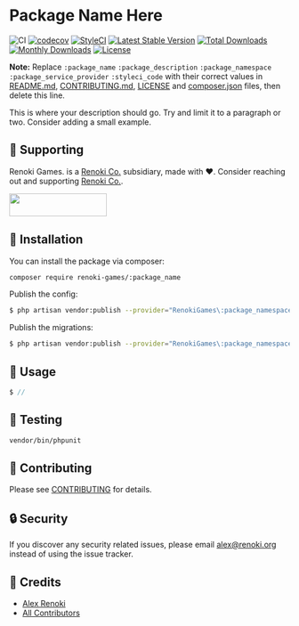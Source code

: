 Package Name Here
===================================

![CI](https://github.com/renoki-games/:package_name/workflows/CI/badge.svg?branch=master)
[![codecov](https://codecov.io/gh/renoki-games/:package_name/branch/master/graph/badge.svg)](https://codecov.io/gh/renoki-games/:package_name/branch/master)
[![StyleCI](https://github.styleci.io/repos/:styleci_code/shield?branch=master)](https://github.styleci.io/repos/:styleci_code)
[![Latest Stable Version](https://poser.pugx.org/renoki-games/:package_name/v/stable)](https://packagist.org/packages/renoki-games/:package_name)
[![Total Downloads](https://poser.pugx.org/renoki-games/:package_name/downloads)](https://packagist.org/packages/renoki-games/:package_name)
[![Monthly Downloads](https://poser.pugx.org/renoki-games/:package_name/d/monthly)](https://packagist.org/packages/renoki-games/:package_name)
[![License](https://poser.pugx.org/renoki-games/:package_name/license)](https://packagist.org/packages/renoki-games/:package_name)

**Note:** Replace  ```:package_name``` ```:package_description``` ```:package_namespace``` ```:package_service_provider``` ```:styleci_code``` with their correct values in [README.md](README.md), [CONTRIBUTING.md](CONTRIBUTING.md), [LICENSE](LICENSE) and [composer.json](composer.json) files, then delete this line.

This is where your description should go. Try and limit it to a paragraph or two. Consider adding a small example.

## 🤝 Supporting

Renoki Games. is a [Renoki Co.](https://github.com/renoki-co) subsidiary, made with ❤. Consider reaching out and supporting [Renoki Co.](https://github.com/renoki-co).

[<img src="https://c5.patreon.com/external/logo/become_a_patron_button.png" height="41" width="175" />](https://www.patreon.com/bePatron?u=10965171)

## 🚀 Installation

You can install the package via composer:

```bash
composer require renoki-games/:package_name
```

Publish the config:

```bash
$ php artisan vendor:publish --provider="RenokiGames\:package_namespace\:package_service_provider" --tag="config"
```

Publish the migrations:

```bash
$ php artisan vendor:publish --provider="RenokiGames\:package_namespace\:package_service_provider" --tag="migrations"
```

## 🙌 Usage

```php
$ //
```

## 🐛 Testing

``` bash
vendor/bin/phpunit
```

## 🤝 Contributing

Please see [CONTRIBUTING](CONTRIBUTING.md) for details.

## 🔒  Security

If you discover any security related issues, please email alex@renoki.org instead of using the issue tracker.

## 🎉 Credits

- [Alex Renoki](https://github.com/rennokki)
- [All Contributors](../../contributors)
